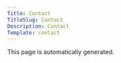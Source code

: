 ```yaml
---
Title: Contact
TitleSlug: Contact
Description: Contact
Template: contact
---
```

This page is automatically generated.